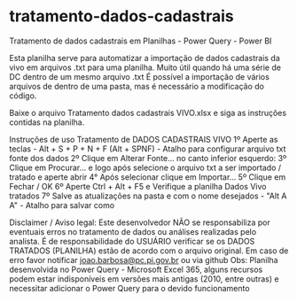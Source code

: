 # tratamento-dados-cadastrais
Tratamento de dados cadastrais em Planilhas - Power Query - Power BI

Esta planilha serve para automatizar a importação de dados cadastrais da vivo em arquivos .txt para uma planilha. 
Muito útil quando há uma série de DC dentro de um mesmo arquivo .txt
É possível a importação de vários arquivos de dentro de uma pasta, mas é necessário a modificação do código.

Baixe o arquivo Tratamento dados cadastrais VIVO.xlsx e siga as instruções contidas na planilha.


Instruções de uso Tratamento de DADOS CADASTRAIS VIVO
1º Aperte as teclas - Alt + S + P + N + F (Alt + SPNF) - Atalho para configurar arquivo txt fonte dos dados
2º Clique em Alterar Fonte... no canto inferior esquerdo:
3º Clique em Procurar... e logo após selecione o arquivo txt a ser importado / tratado e aperte abrir
4° Após selecionar clique em Importar...
5º Clique em Fechar / OK
6º Aperte Ctrl + Alt + F5 e Verifique a planilha Dados Vivo tratados
7º Salve as atualizações na pasta e com o nome desejados - "Alt A A" - Atalho para salvar como

Disclaimer / Aviso legal: 
Este desenvolvedor NÃO se responsabiliza por eventuais erros no tratamento de dados ou análises realizadas pelo analista. É de responsabilidade do USUÁRIO verificar se os DADOS TRATADOS (PLANILHA) estão de acordo com o arquivo original.
Em caso de erro favor notificar joao.barbosa@pc.pi.gov.br ou via github
Obs: Planilha desenvolvida no Power Query - Microsoft Excel 365, alguns recursos podem estar indisponíveis em versões mais antigas (2010, entre outras) e necessitar adicionar o Power Query para o devido funcionamento
